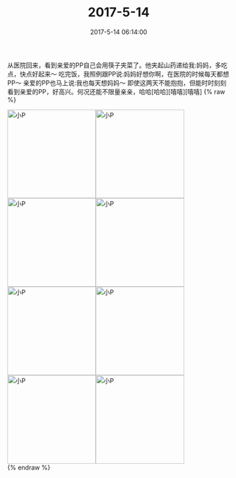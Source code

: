 ﻿---
title: 2017-5-14
date: 2017-5-14 06:14:00
tags:
categories: 妈妈
---
从医院回来，看到亲爱的PP自己会用筷子夹菜了。他夹起山药递给我:妈妈，多吃点，快点好起来～
吃完饭，我照例跟PP说:妈妈好想你啊，在医院的时候每天都想PP～
亲爱的PP也马上说:我也每天想妈妈～
即使这两天不能抱抱，但能时时刻刻看到亲爱的PP，好高兴。何况还能不限量亲亲，哈哈[哈哈][嘻嘻][嘻嘻]
{% raw %}
<div style="width:500 px">
<div style="float:left; width:100 px"><img src="/images/微信图片_20171012161910.jpg" width="200" alt="小P"></div>
<div style="float:left; width:100 px"><img src="/images/微信图片_20171012161920.jpg" width="200" alt="小P"></div>
<div style="float:left; width:100 px"><img src="/images/微信图片_20171012161930.jpg" width="200" alt="小P"></div>
<div style="float:left; width:100 px"><img src="/images/微信图片_20171012161938.jpg" width="200" alt="小P"></div>
<div style="float:left; width:100 px"><img src="/images/微信图片_20171012161946.jpg" width="200" alt="小P"></div>
<div style="float:left; width:100 px"><img src="/images/微信图片_20171012161954.jpg" width="200" alt="小P"></div>
<div style="float:left; width:100 px"><img src="/images/微信图片_20171012162002.jpg" width="200" alt="小P"></div>
<div style="float:left; width:100 px"><img src="/images/微信图片_20171012162009.jpg" width="200" alt="小P"></div>
<div style="clear:both"></div>
</div>
{% endraw %}